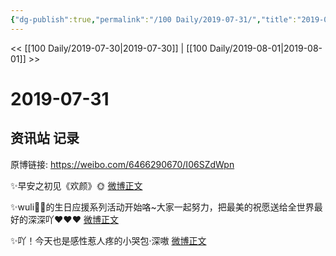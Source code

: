 ```yaml
---
{"dg-publish":true,"permalink":"/100 Daily/2019-07-31/","title":"2019-07-31","created":"2023-03-27T17:08:21.421+08:00","updated":"2023-03-27T17:08:34.251+08:00"}
---
```



<< [[100 Daily/2019-07-30\|2019-07-30]] | [[100 Daily/2019-08-01\|2019-08-01]] >>

# 2019-07-31

## 资讯站 记录

原博链接: https://weibo.com/6466290670/I06SZdWpn

✨早安之初见《欢颜》🌞
[微博正文](https://m.weibo.cn/6466290670/4400017558893136)

✨wuli🌟🌟的生日应援系列活动开始咯~大家一起努力，把最美的祝愿送给全世界最好的深深吖❤️❤️❤️
[微博正文](https://m.weibo.cn/6466290670/4400055072955323)

✨吖！今天也是感性惹人疼的小哭包·深嗷
[微博正文](https://m.weibo.cn/6466290670/4400253664982175)
